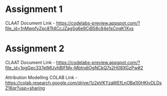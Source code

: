# Assignment 1
CLAAT Document Link  - https://codelabs-preview.appspot.com/?file_id=1nMwpfvZpc8Tt4CcJZagSg6e9CjB58c84e1sCngK1Xvs

# Assignment 2
CLAAT Document Link - https://codelabs-preview.appspot.com/?file_id=1pgGec337eIMUvhBlFMx-MbtndiOgNCkQ7s2H08XGzPw#2

Attribution Modelling COLAB Link - https://colab.research.google.com/drive/1z2pVKYzaWEfLnOBa1I0HKIvDLDsZ16qr?usp=sharing

